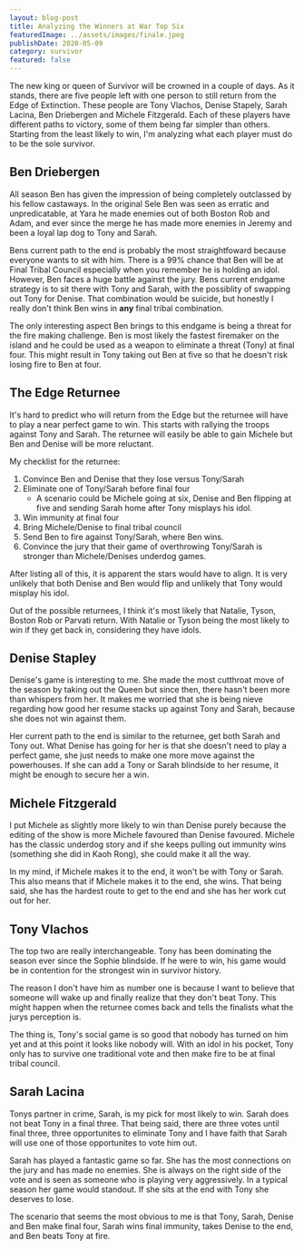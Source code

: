 ```yaml
---
layout: blog-post
title: Analyzing the Winners at War Top Six
featuredImage: ../assets/images/finale.jpeg
publishDate: 2020-05-09
category: survivor
featured: false
---
```


The new king or queen of Survivor will be crowned in a couple of days. As it stands,
there are five people left with one person to still return from the Edge of Extinction. These people are Tony Vlachos, Denise Stapely, Sarah Lacina, Ben Driebergen and Michele Fitzgerald. Each of these players have different paths to victory, some of them being far simpler than others. Starting from the least likely to win, I'm analyzing what each player must do to be the sole survivor.

## Ben Driebergen

All season Ben has given the impression of being completely outclassed by his fellow castaways. In the original Sele Ben was seen as erratic and unpredicatable, at Yara he made enemies out of both Boston Rob and Adam, and ever since the merge he has made more enemies in Jeremy and been a loyal lap dog to Tony and Sarah. 

Bens current path to the end is probably the most straightfoward because everyone wants to sit with him. There is a 99% chance that Ben will be at Final Tribal Council especially when you remember he is holding an idol. However, Ben faces a huge battle against the jury. Bens current endgame strategy is to sit there with Tony and Sarah, with the possiblity of swapping out Tony for Denise. That combination would be suicide, but honestly I really don't think Ben wins in **any** final tribal combination.

The only interesting aspect Ben brings to this endgame is being a threat for the fire making challenge. Ben is most likely the fastest firemaker on the island and he could be used as a weapon to eliminate a threat (Tony) at final four. This might result in Tony taking out Ben at five so that he doesn't risk losing fire to Ben at four.

## The Edge Returnee

It's hard to predict who will return from the Edge but the returnee will have to play a near perfect game to win. This starts with rallying the troops against Tony and Sarah. The returnee will easily be able to gain Michele but Ben and Denise will be more reluctant.

My checklist for the returnee:
1. Convince Ben and Denise that they lose versus Tony/Sarah
2. Eliminate one of Tony/Sarah before final four
    * A scenario could be Michele going at six, Denise and Ben flipping at five and sending Sarah home after Tony misplays his idol.
3. Win immunity at final four
4. Bring Michele/Denise to final tribal council
5. Send Ben to fire against Tony/Sarah, where Ben wins.
6. Convince the jury that their game of overthrowing Tony/Sarah is stronger than Michele/Denises underdog games.

After listing all of this, it is apparent the stars would have to align. It is very unlikely that both Denise and Ben would flip and unlikely that Tony would misplay his idol.

Out of the possible returnees, I think it's most likely that Natalie, Tyson, Boston Rob or Parvati return. With Natalie or Tyson being the most likely to win if they get back in, considering they have idols.

## Denise Stapley

Denise's game is interesting to me. She made the most cutthroat move of the season by taking out the Queen but since then, there hasn't been more than whispers from her. It makes me worried that she is being nieve regarding how good her resume stacks up against Tony and Sarah, because she does not win against them. 

Her current path to the end is similar to the returnee, get both Sarah and Tony out. What Denise has going for her is that she doesn't need to play a perfect game, she just needs to make one more move against the powerhouses. If she can add a Tony or Sarah blindside to her resume, it might be enough to secure her a win.

## Michele Fitzgerald

I put Michele as slightly more likely to win than Denise purely because the editing of the show is more Michele favoured than Denise favoured. Michele has the classic underdog story and if she keeps pulling out immunity wins (something she did in Kaoh Rong), she could make it all the way. 

In my mind, if Michele makes it to the end, it won't be with Tony or Sarah. This also means that if Michele makes it to the end, she wins. That being said, she has the hardest route to get to the end and she has her work cut out for her.

## Tony Vlachos

The top two are really interchangeable. Tony has been dominating the season ever since the Sophie blindside. If he were to win, his game would be in contention for the strongest win in survivor history. 

The reason I don't have him as number one is because I want to believe that someone will wake up and finally realize that they don't beat Tony. This might happen when the returnee comes back and tells the finalists what the jurys perception is. 

The thing is, Tony's social game is so good that nobody has turned on him yet and at this point it looks like nobody will. With an idol in his pocket, Tony only has to survive one traditional vote and then make fire to be at final tribal council.

## Sarah Lacina

Tonys partner in crime, Sarah, is my pick for most likely to win. Sarah does not beat Tony in a final three. That being said, there are three votes until final three, three opportunites to eliminate Tony and I have faith that Sarah will use one of those opportunites to vote him out.

Sarah has played a fantastic game so far. She has the most connections on the jury and has made no enemies. She is always on the right side of the vote and is seen as someone who is playing very aggressively. In a typical season her game would standout. If she sits at the end with Tony she deserves to lose.

The scenario that seems the most obvious to me is that Tony, Sarah, Denise and Ben make final four, Sarah wins final immunity, takes Denise to the end, and Ben beats Tony at fire.